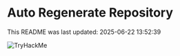 # Auto Regenerate Repository

This README was last updated: 2025-06-22 13:52:39

 ![TryHackMe](https://tryhackme.com/badge/533634)